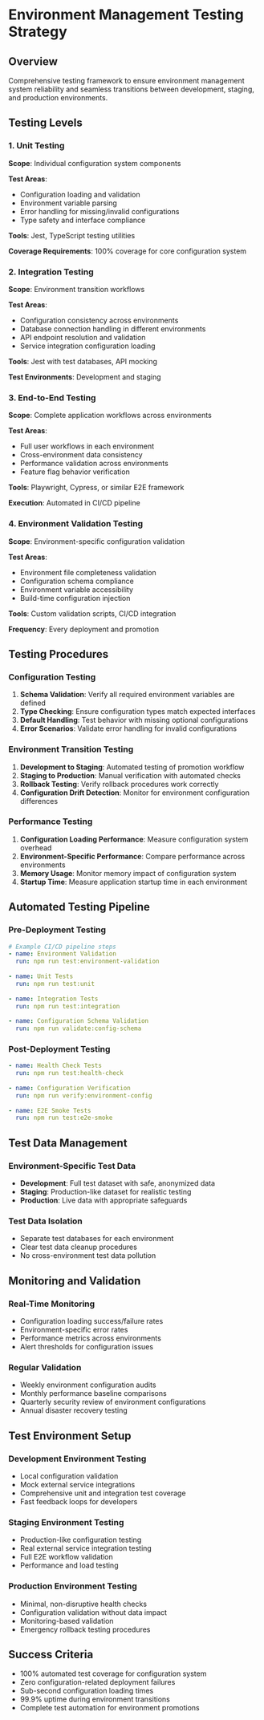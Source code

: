 # Environment Management Testing Strategy

## Overview
Comprehensive testing framework to ensure environment management system reliability and seamless transitions between development, staging, and production environments.

## Testing Levels

### 1. Unit Testing
**Scope**: Individual configuration system components

**Test Areas**:
- Configuration loading and validation
- Environment variable parsing
- Error handling for missing/invalid configurations
- Type safety and interface compliance

**Tools**: Jest, TypeScript testing utilities

**Coverage Requirements**: 100% coverage for core configuration system

### 2. Integration Testing
**Scope**: Environment transition workflows

**Test Areas**:
- Configuration consistency across environments
- Database connection handling in different environments
- API endpoint resolution and validation
- Service integration configuration loading

**Tools**: Jest with test databases, API mocking

**Test Environments**: Development and staging

### 3. End-to-End Testing
**Scope**: Complete application workflows across environments

**Test Areas**:
- Full user workflows in each environment
- Cross-environment data consistency
- Performance validation across environments
- Feature flag behavior verification

**Tools**: Playwright, Cypress, or similar E2E framework

**Execution**: Automated in CI/CD pipeline

### 4. Environment Validation Testing
**Scope**: Environment-specific configuration validation

**Test Areas**:
- Environment file completeness validation
- Configuration schema compliance
- Environment variable accessibility
- Build-time configuration injection

**Tools**: Custom validation scripts, CI/CD integration

**Frequency**: Every deployment and promotion

## Testing Procedures

### Configuration Testing
1. **Schema Validation**: Verify all required environment variables are defined
2. **Type Checking**: Ensure configuration types match expected interfaces  
3. **Default Handling**: Test behavior with missing optional configurations
4. **Error Scenarios**: Validate error handling for invalid configurations

### Environment Transition Testing
1. **Development to Staging**: Automated testing of promotion workflow
2. **Staging to Production**: Manual verification with automated checks
3. **Rollback Testing**: Verify rollback procedures work correctly
4. **Configuration Drift Detection**: Monitor for environment configuration differences

### Performance Testing
1. **Configuration Loading Performance**: Measure configuration system overhead
2. **Environment-Specific Performance**: Compare performance across environments
3. **Memory Usage**: Monitor memory impact of configuration system
4. **Startup Time**: Measure application startup time in each environment

## Automated Testing Pipeline

### Pre-Deployment Testing
```yaml
# Example CI/CD pipeline steps
- name: Environment Validation
  run: npm run test:environment-validation
  
- name: Unit Tests
  run: npm run test:unit
  
- name: Integration Tests  
  run: npm run test:integration
  
- name: Configuration Schema Validation
  run: npm run validate:config-schema
```

### Post-Deployment Testing
```yaml
- name: Health Check Tests
  run: npm run test:health-check
  
- name: Configuration Verification
  run: npm run verify:environment-config
  
- name: E2E Smoke Tests
  run: npm run test:e2e-smoke
```

## Test Data Management

### Environment-Specific Test Data
- **Development**: Full test dataset with safe, anonymized data
- **Staging**: Production-like dataset for realistic testing
- **Production**: Live data with appropriate safeguards

### Test Data Isolation
- Separate test databases for each environment
- Clear test data cleanup procedures
- No cross-environment test data pollution

## Monitoring and Validation

### Real-Time Monitoring
- Configuration loading success/failure rates
- Environment-specific error rates
- Performance metrics across environments
- Alert thresholds for configuration issues

### Regular Validation
- Weekly environment configuration audits
- Monthly performance baseline comparisons
- Quarterly security review of environment configurations
- Annual disaster recovery testing

## Test Environment Setup

### Development Environment Testing
- Local configuration validation
- Mock external service integrations
- Comprehensive unit and integration test coverage
- Fast feedback loops for developers

### Staging Environment Testing
- Production-like configuration testing
- Real external service integration testing
- Full E2E workflow validation
- Performance and load testing

### Production Environment Testing
- Minimal, non-disruptive health checks
- Configuration validation without data impact
- Monitoring-based validation
- Emergency rollback testing procedures

## Success Criteria
- 100% automated test coverage for configuration system
- Zero configuration-related deployment failures
- Sub-second configuration loading times
- 99.9% uptime during environment transitions
- Complete test automation for environment promotions